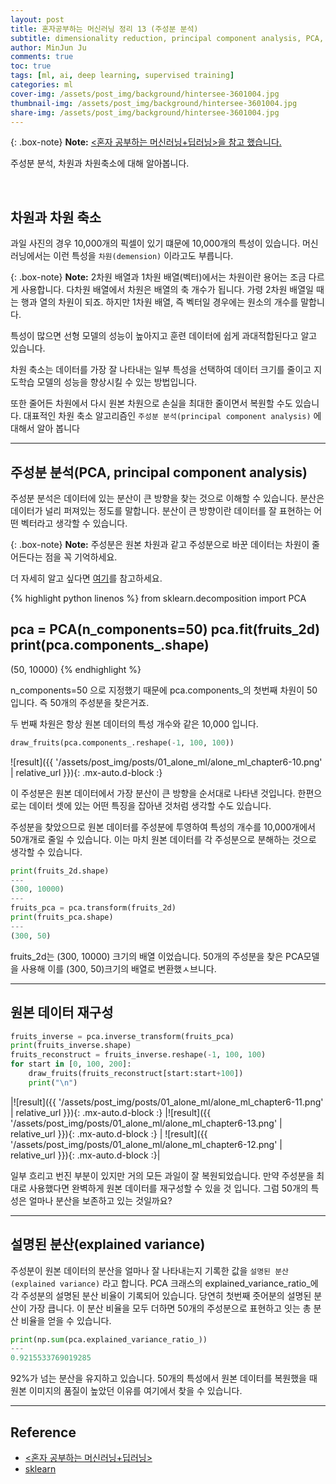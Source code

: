```yaml
---
layout: post
title: 혼자공부하는 머신러닝 정리 13 (주성분 분석)
subtitle: dimensionality reduction, principal component analysis, PCA, explained variance, 
author: MinJun Ju
comments: true 
toc: true
tags: [ml, ai, deep learning, supervised training]
categories: ml
cover-img: /assets/post_img/background/hintersee-3601004.jpg
thumbnail-img: /assets/post_img/background/hintersee-3601004.jpg
share-img: /assets/post_img/background/hintersee-3601004.jpg
---
```


{: .box-note}
**Note:** [<혼자 공부하는 머신러닝+딥러닝>을 참고 했습니다.](https://github.com/rickiepark/hg-mldl)

주성분 분석, 차원과 차원축소에 대해 알아봅니다. 

<br>

## 차원과 차원 축소

과일 사진의 경우 10,000개의 픽셀이 있기 떄문에 10,000개의 특성이 있습니다. 
머신러닝에서는 이런 특성을 `차원(demension)` 이라고도 부릅니다. 

{: .box-note}
**Note:** 2차원 배열과 1차원 배열(벡터)에서는 차원이란 용어는 조금 다르게 사용합니다. 
다차원 배열에서 차원은 배열의 축 개수가 됩니다. 
가령 2차원 배열일 때는 행과 열의 차원이 되죠. 하지만 1차원 배열, 즉 벡터일 경우에는 원소의 개수를 말합니다. 

특성이 많으면 선형 모델의 성능이 높아지고 훈련 데이터에 쉽게 과대적합된다고 알고 있습니다. 

차원 축소는 데이터를 가장 잘 나타내는 일부 특성을 선택하여 데이터 크기를 줄이고 지도학습 모델의 성능을 향상시킬 수 있는 방법입니다. 

또한 줄어든 차원에서 다시 원본 차원으로 손실을 최대한 줄이면서 복원할 수도 있습니다. 
대표적인 차원 축소 알고리즘인 `주성분 분석(principal component analysis)` 에 대해서 알아 봅니다

---

## 주성분 분석(PCA, principal component analysis) 

주성분 분석은 데이터에 있는 분산이 큰 방향을 찾는 것으로 이해할 수 있습니다. 
분산은 데이터가 널리 퍼져있는 정도를 말합니다. 
분산이 큰 방향이란 데이터를 잘 표현하는 어떤 벡터라고 생각할 수 있습니다. 

{: .box-note}
**Note:** 주성분은 원본 차원과 같고 주성분으로 바꾼 데이터는 차원이 줄어든다는 점을 꼭 기억하세요. 

더 자세히 알고 싶다면 [여기](https://www.miketipping.com/papers/met-mppca.pdf)를 참고하세요.

{% highlight python linenos %}
from sklearn.decomposition import PCA

pca = PCA(n_components=50)
pca.fit(fruits_2d)
print(pca.components_.shape)
---
(50, 10000)
{% endhighlight %}

n_components=50 으로 지정했기 때문에 pca.components_의 첫번째 차원이 50 입니다. 
즉 50개의 주성분을 찾은거죠. 

두 번째 차원은 항상 원본 데이터의 특성 개수와 같은 10,000 입니다. 

```python
draw_fruits(pca.components_.reshape(-1, 100, 100))
```

![result]({{ '/assets/post_img/posts/01_alone_ml/alone_ml_chapter6-10.png' | relative_url }}){: .mx-auto.d-block :}

이 주성분은 원본 데이터에서 가장 분산이 큰 방향을 순서대로 나타낸 것입니다. 
한편으로는 데이터 셋에 있는 어떤 특징을 잡아낸 것처럼 생각할 수도 있습니다. 

주성분을 찾았으므로 원본 데이터를 주성분에 투영하여 특성의 개수를 10,000개에서 50개개로 줄일 수 있습니다. 
이는 마치 원본 데이터를 각 주성분으로 분해하는 것으로 생각할 수 있습니다. 

```python
print(fruits_2d.shape)
---
(300, 10000)
---
fruits_pca = pca.transform(fruits_2d)
print(fruits_pca.shape)
---
(300, 50)
```

fruits_2d는 (300, 10000) 크기의 배열 이었습니다. 50개의 주성분을 찾은 PCA모델을 사용해 이를 (300, 50)크기의 배열로 변환했ㅅ브니다. 

---

## 원본 데이터 재구성 

```python
fruits_inverse = pca.inverse_transform(fruits_pca)
print(fruits_inverse.shape)
fruits_reconstruct = fruits_inverse.reshape(-1, 100, 100)
for start in [0, 100, 200]:
    draw_fruits(fruits_reconstruct[start:start+100])
    print("\n")
```


|![result]({{ '/assets/post_img/posts/01_alone_ml/alone_ml_chapter6-11.png' | relative_url }}){: .mx-auto.d-block :} |![result]({{ '/assets/post_img/posts/01_alone_ml/alone_ml_chapter6-13.png' | relative_url }}){: .mx-auto.d-block :} | ![result]({{ '/assets/post_img/posts/01_alone_ml/alone_ml_chapter6-12.png' | relative_url }}){: .mx-auto.d-block :}|

일부 흐리고 번진 부분이 있지만 거의 모든 과일이 잘 복원되었습니다.
만약 주성분을 최대로 사용했다면 완벽하게 원본 데이터를 재구성할 수 있을 것 입니다. 
그럼 50개의 특성은 얼마나 분산을 보존하고 있는 것일까요? 

---

## 설명된 분산(explained variance)

주성분이 원본 데이터의 분산을 얼마나 잘 나타내는지 기록한 값을 `설명된 분산(explained variance)` 라고 합니다. 
PCA 크래스의 explained_variance_ratio_에 각 주성분의 설명된 분산 비율이 기록되어 있습니다. 
당연히 첫번째 줏어분의 설명된 분산이 가장 큽니다. 
이 분산 비율을 모두 더하면 50개의 주성분으로 표현하고 잇는 총 분산 비율을 얻을 수 있습니다. 

```python
print(np.sum(pca.explained_variance_ratio_))
---
0.9215533769019285
```

92%가 넘는 분산을 유지하고 있습니다. 
50개의 특성에서 원본 데이터를 복원했을 때 원본 이미지의 품질이 높았던 이유를 여기에서 찾을 수 있습니다. 


---

## Reference

- [<혼자 공부하는 머신러닝+딥러닝>](https://github.com/rickiepark/hg-mldl)
- [sklearn](https://scikit-learn.org)
